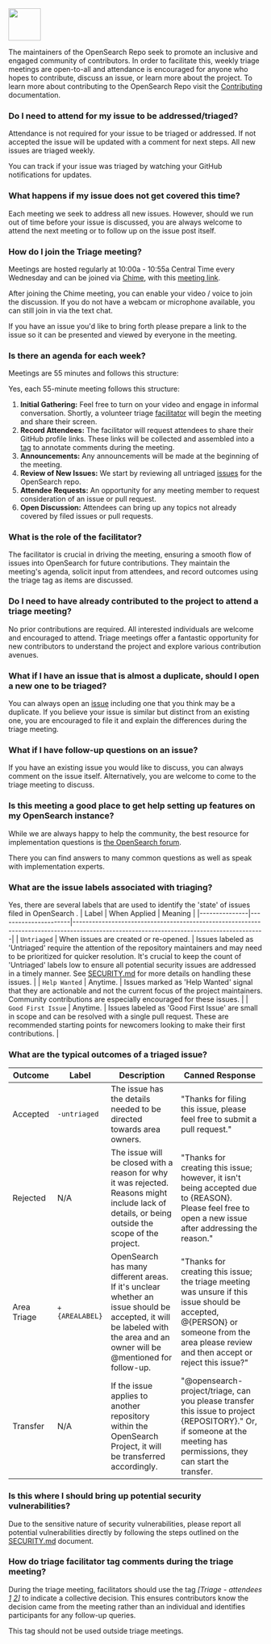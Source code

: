 <img src="https://opensearch.org/assets/img/opensearch-logo-themed.svg" height="64px">

The maintainers of the OpenSearch Repo seek to promote an inclusive and engaged community of contributors. In order to facilitate this, weekly triage meetings are open-to-all and attendance is encouraged for anyone who hopes to contribute, discuss an issue, or learn more about the project. To learn more about contributing to the OpenSearch Repo visit the [Contributing](./CONTRIBUTING.md) documentation.

### Do I need to attend for my issue to be addressed/triaged?

Attendance is not required for your issue to be triaged or addressed.  If not accepted the issue will be updated with a comment for next steps.  All new issues are triaged weekly.

You can track if your issue was triaged by watching your GitHub notifications for updates.

### What happens if my issue does not get covered this time?

Each meeting we seek to address all new issues. However, should we run out of time before your issue is discussed, you are always welcome to attend the next meeting or to follow up on the issue post itself.

### How do I join the Triage meeting?

Meetings are hosted regularly at 10:00a - 10:55a Central Time every Wednesday and can be joined via [Chime](https://aws.amazon.com/chime/), with this [meeting link](https://chime.aws/1988437365).

After joining the Chime meeting, you can enable your video / voice to join the discussion.  If you do not have a webcam or microphone available, you can still join in via the text chat.

If you have an issue you'd like to bring forth please prepare a link to the issue so it can be presented and viewed by everyone in the meeting.

### Is there an agenda for each week?

Meetings are 55 minutes and follows this structure:

Yes, each 55-minute meeting follows this structure:
1. **Initial Gathering:** Feel free to turn on your video and engage in informal conversation. Shortly, a volunteer triage [facilitator](#what-is-the-role-of-the-facilitator) will begin the meeting and share their screen.
2. **Record Attendees:** The facilitator will request attendees to share their GitHub profile links. These links will be collected and assembled into a [tag](#how-do-triage-facilitator-tag-comments-during-the-triage-meeting) to annotate comments during the meeting.
3. **Announcements:** Any announcements will be made at the beginning of the meeting.
4. **Review of New Issues:** We start by reviewing all untriaged [issues](https://github.com/search?q=label%3Auntriaged+is%3Aopen++repo%3Aopensearch-project%2FOpenSearch+&type=issues&ref=advsearch&s=created&o=desc) for the OpenSearch repo.
5. **Attendee Requests:** An opportunity for any meeting member to request consideration of an issue or pull request.
6. **Open Discussion:** Attendees can bring up any topics not already covered by filed issues or pull requests.

### What is the role of the facilitator?

The facilitator is crucial in driving the meeting, ensuring a smooth flow of issues into OpenSearch for future contributions. They maintain the meeting's agenda, solicit input from attendees, and record outcomes using the triage tag as items are discussed.

### Do I need to have already contributed to the project to attend a triage meeting?

No prior contributions are required. All interested individuals are welcome and encouraged to attend. Triage meetings offer a fantastic opportunity for new contributors to understand the project and explore various contribution avenues.

### What if I have an issue that is almost a duplicate, should I open a new one to be triaged?

You can always open an [issue](https://github.com/opensearch-project/OpenSearch/issues/new/choose) including one that you think may be a duplicate. If you believe your issue is similar but distinct from an existing one, you are encouraged to file it and explain the differences during the triage meeting.

### What if I have follow-up questions on an issue?

If you have an existing issue you would like to discuss, you can always comment on the issue itself. Alternatively, you are welcome to come to the triage meeting to discuss.

### Is this meeting a good place to get help setting up features on my OpenSearch instance?

While we are always happy to help the community, the best resource for implementation questions is [the OpenSearch forum](https://forum.opensearch.org/).

There you can find answers to many common questions as well as speak with implementation experts.

### What are the issue labels associated with triaging?

Yes, there are several labels that are used to identify the 'state' of issues filed in OpenSearch .
| Label         | When Applied         | Meaning                                                                                                                                 |
|---------------|----------------------|-----------------------------------------------------------------------------------------------------------------------------------------|
| `Untriaged` | When issues are created or re-opened. | Issues labeled as 'Untriaged' require the attention of the repository maintainers and may need to be prioritized for quicker resolution. It's crucial to keep the count of 'Untriaged' labels low to ensure all potential security issues are addressed in a timely manner. See [SECURITY.md](https://github.com/opensearch-project/OpenSearch/blob/main/SECURITY.md) for more details on handling these issues. |
| `Help Wanted` | Anytime. | Issues marked as 'Help Wanted' signal that they are actionable and not the current focus of the project maintainers. Community contributions are especially encouraged for these issues. |
| `Good First Issue` | Anytime. | Issues labeled as 'Good First Issue' are small in scope and can be resolved with a single pull request. These are recommended starting points for newcomers looking to make their first contributions. |

### What are the typical outcomes of a triaged issue?

| Outcome      | Label            | Description                                                                                                                                                                                      | Canned Response                                                                                                                                                           |
|--------------|------------------|--------------------------------------------------------------------------------------------------------------------------------------------------------------------------------------------------|---------------------------------------------------------------------------------------------------------------------------------------------------------------------------|
| Accepted     | `-untriaged`     | The issue has the details needed to be directed towards area owners.                                                                                                                            | "Thanks for filing this issue, please feel free to submit a pull request."                                                                                                 |
| Rejected     | N/A              | The issue will be closed with a reason for why it was rejected. Reasons might include lack of details, or being outside the scope of the project.                                               | "Thanks for creating this issue; however, it isn't being accepted due to {REASON}. Please feel free to open a new issue after addressing the reason."                                |
| Area Triage  | `+{AREALABEL}`  | OpenSearch has many different areas. If it's unclear whether an issue should be accepted, it will be labeled with the area and an owner will be @mentioned for follow-up.                        | "Thanks for creating this issue; the triage meeting was unsure if this issue should be accepted, @{PERSON} or someone from the area please review and then accept or reject this issue?" |
| Transfer     | N/A              | If the issue applies to another repository within the OpenSearch Project, it will be transferred accordingly.                                                                                    | "@opensearch-project/triage, can you please transfer this issue to project {REPOSITORY}." Or, if someone at the meeting has permissions, they can start the transfer.        |

### Is this where I should bring up potential security vulnerabilities?

Due to the sensitive nature of security vulnerabilities, please report all potential vulnerabilities directly by following the steps outlined on the [SECURITY.md](https://github.com/opensearch-project/OpenSearch/blob/main/SECURITY.md) document.

### How do triage facilitator tag comments during the triage meeting?

During the triage meeting, facilitators should use the tag _[Triage - attendees [1](#Profile_link) [2](#Profile_link)]_ to indicate a collective decision. This ensures contributors know the decision came from the meeting rather than an individual and identifies participants for any follow-up queries.

This tag should not be used outside triage meetings.

